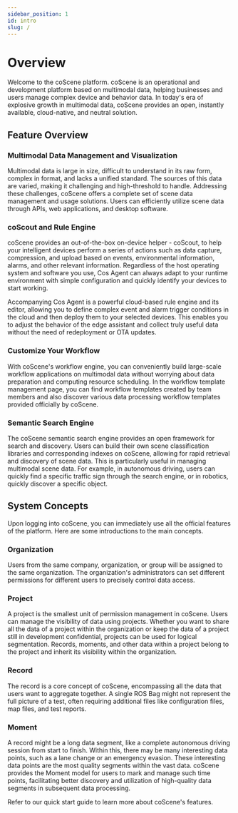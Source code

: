 ```yaml
---
sidebar_position: 1
id: intro
slug: /
---
```


# Overview

Welcome to the coScene platform. coScene is an operational and development platform based on multimodal data, helping businesses and users manage complex device and behavior data. In today's era of explosive growth in multimodal data, coScene provides an open, instantly available, cloud-native, and neutral solution.

## Feature Overview

### Multimodal Data Management and Visualization

Multimodal data is large in size, difficult to understand in its raw form, complex in format, and lacks a unified standard. The sources of this data are varied, making it challenging and high-threshold to handle. Addressing these challenges, coScene offers a complete set of scene data management and usage solutions. Users can efficiently utilize scene data through APIs, web applications, and desktop software.

### coScout and Rule Engine

coScene provides an out-of-the-box on-device helper - coScout, to help your intelligent devices perform a series of actions such as data capture, compression, and upload based on events, environmental information, alarms, and other relevant information. Regardless of the host operating system and software you use, Cos Agent can always adapt to your runtime environment with simple configuration and quickly identify your devices to start working.

Accompanying Cos Agent is a powerful cloud-based rule engine and its editor, allowing you to define complex event and alarm trigger conditions in the cloud and then deploy them to your selected devices. This enables you to adjust the behavior of the edge assistant and collect truly useful data without the need of redeployment or OTA updates.

### Customize Your Workflow

With coScene's workflow engine, you can conveniently build large-scale workflow applications on multimodal data without worrying about data preparation and computing resource scheduling. In the workflow template management page, you can find workflow templates created by team members and also discover various data processing workflow templates provided officially by coScene.

### Semantic Search Engine

The coScene semantic search engine provides an open framework for search and discovery. Users can build their own scene classification libraries and corresponding indexes on coScene, allowing for rapid retrieval and discovery of scene data. This is particularly useful in managing multimodal scene data. For example, in autonomous driving, users can quickly find a specific traffic sign through the search engine, or in robotics, quickly discover a specific object.

## System Concepts

Upon logging into coScene, you can immediately use all the official features of the platform. Here are some introductions to the main concepts.

### Organization

Users from the same company, organization, or group will be assigned to the same organization. The organization's administrators can set different permissions for different users to precisely control data access.

### Project

A project is the smallest unit of permission management in coScene. Users can manage the visibility of data using projects. Whether you want to share all the data of a project within the organization or keep the data of a project still in development confidential, projects can be used for logical segmentation. Records, moments, and other data within a project belong to the project and inherit its visibility within the organization.

### Record

The record is a core concept of coScene, encompassing all the data that users want to aggregate together. A single ROS Bag might not represent the full picture of a test, often requiring additional files like configuration files, map files, and test reports.

### Moment

A record might be a long data segment, like a complete autonomous driving session from start to finish. Within this, there may be many interesting data points, such as a lane change or an emergency evasion. These interesting data points are the most quality segments within the vast data. coScene provides the Moment model for users to mark and manage such time points, facilitating better discovery and utilization of high-quality data segments in subsequent data processing.

Refer to our quick start guide to learn more about coScene's features.
